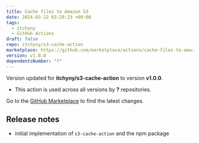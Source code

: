 ```yaml
---
title: Cache files to Amazon S3
date: 2024-03-22 03:29:23 +00:00
tags:
  - itchyny
  - GitHub Actions
draft: false
repo: itchyny/s3-cache-action
marketplace: https://github.com/marketplace/actions/cache-files-to-amazon-s3
version: v1.0.0
dependentsNumber: "?"
---
```



Version updated for **itchyny/s3-cache-action** to version **v1.0.0**.
- This action is used across all versions by **?** repositories.

Go to the [GitHub Marketplace](https://github.com/marketplace/actions/cache-files-to-amazon-s3) to find the latest changes.

## Release notes

* initial implementation of `s3-cache-action` and the npm package

